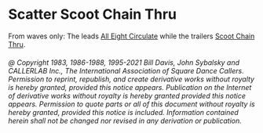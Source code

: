 
# Scatter Scoot Chain Thru

From waves only: The leads [All Eight Circulate](../b1/circulate.md)
while the trailers [Scoot Chain Thru](../a2/scoot_chain_thru.md).

###### @ Copyright 1983, 1986-1988, 1995-2021 Bill Davis, John Sybalsky and CALLERLAB Inc., The International Association of Square Dance Callers. Permission to reprint, republish, and create derivative works without royalty is hereby granted, provided this notice appears. Publication on the Internet of derivative works without royalty is hereby granted provided this notice appears. Permission to quote parts or all of this document without royalty is hereby granted, provided this notice is included. Information contained herein shall not be changed nor revised in any derivation or publication.
